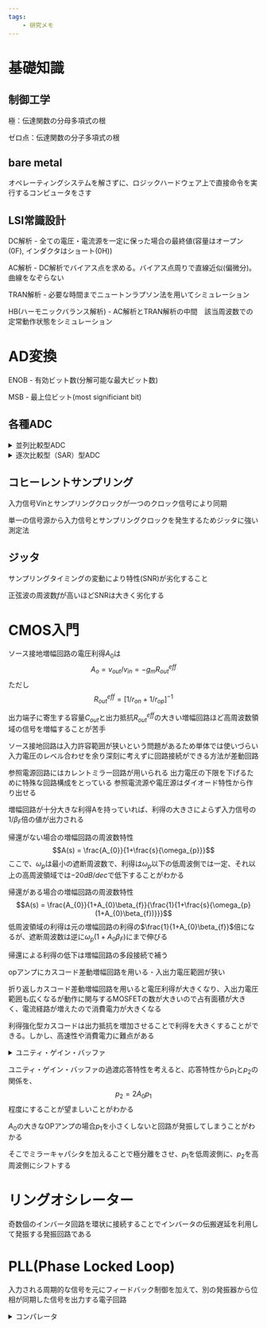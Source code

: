 ```yaml
---
tags:
    - 研究メモ
---
```


# 基礎知識
## 制御工学
極：伝達関数の分母多項式の根

ゼロ点：伝達関数の分子多項式の根

## bare metal
オペレーティングシステムを解さずに、ロジックハードウェア上で直接命令を実行するコンピュータをさす

## LSI常識設計
DC解析 - 全ての電圧・電流源を一定に保った場合の最終値(容量はオープン(0F), インダクタはショート(0H))

AC解析 - DC解析でバイアス点を求める。バイアス点周りで直線近似(偏微分)。曲線をなぞらない

TRAN解析 - 必要な時間までニュートンラプソン法を用いてシミュレーション

HB(ハーモニックバランス解析) - AC解析とTRAN解析の中間　該当周波数での定常動作状態をシミュレーション


# AD変換
ENOB - 有効ビット数(分解可能な最大ビット数)

MSB - 最上位ビット(most significiant bit)

## 各種ADC
<details>
<div>

アナログ入力の値を、あたかも物差しで測るように、一気にデジタル値に変換する。
変換最大電圧$V_{max}$と$GND$の間にコンパレータを入力し、アナログ入力値と大小比較をする。アナログ入力値が抵抗端子の出力よりも大きいときはコンパレータが1を出力し、反対にアナログ入力端子が小さいときは0を出力する。この方法でアナログ入力値を短時間でデジタル値に変換できる

| 変換時間 | 回路規模 | 消費電力 |
|:-------:|:--------:|:-------:|
| 非常に短い | 大きい | 大きい |

 ![FlashADC](/images/FlashADC.png)


</div>
<summary>
並列比較型ADC
</summary>
</details>

<details>
<div>

アナログ電圧がトラック/ホールド上で保持される。バイナリ探索アルゴリズムを実行するために、Nビットレジスタは最初に中間スケール(MSBを1にして他を0にする)に設定される。これによってDAC出力を$V_{ref}/2$に設定する。この後、$V_{in}$が$V_{DAC}$以下か以上であるかを決定するために比較がコンパレータで実行され、SAR制御ロジックにその結果で次のビットを設定して新たに比較を実行する

| 変換時間 | 回路規模 | 消費電力 |
|:-------:|:--------:|:-------:|
|         | 小さい   | 小さい   |

![SARADC](/images/SARADC.png)


</div>
<summary>
逐次比較型（SAR）型ADC
</summary>
</details>



## コヒーレントサンプリング
入力信号Vinとサンプリングクロックが一つのクロック信号により同期

単一の信号源から入力信号とサンプリングクロックを発生するためジッタに強い測定法

## ジッタ
サンプリングタイミングの変動により特性(SNR)が劣化すること

正弦波の周波数$f$が高いほどSNRは大きく劣化する

# CMOS入門
ソース接地増幅回路の電圧利得$A_{0}$は
$$A_{o} = v_{out}/v_{in} = -g_{m}R_{out}^{eff}$$
ただし
$$R_{out}^{eff} = [1/r_{on} + 1/r_{op}]^{-1}$$

出力端子に寄生する容量$C_{out}$と出力抵抗$R_{out}^{eff}$の大きい増幅回路ほど高周波数領域の信号を増幅することが苦手

ソース接地回路は入力許容範囲が狭いという問題があるため単体では使いづらい
入力電圧のレベル合わせを余り深刻に考えずに回路接続ができる方法が差動回路

参照電源回路にはカレントミラー回路が用いられる
出力電圧の下限を下げるために特殊な回路構成をとっている
参照電流源や電圧源はダイオード特性から作り出せる

増幅回路が十分大きな利得Aを持っていれば、利得の大きさによらず入力信号の$1/\beta_{F}$倍の値が出力される

帰還がない場合の増幅回路の周波数特性
$$A(s) = \frac{A_{0}}{1+\frac{s}{\omega_{p}}}$$
ここで、$\omega_{p}$は最小の遮断周波数で、利得は$\omega_{p}$以下の低周波側では一定、それ以上の高周波領域では$-20dB/dec$で低下することがわかる

帰還がある場合の増幅回路の周波数特性
$$A(s) = \frac{A_{0}}{1+A_{0}\beta_{f}}{\frac{1}{1+\frac{s}{\omega_{p}(1+A_{0}\beta_{f})}}}$$
低周波領域の利得は元の増幅回路の利得の$\frac{1}{1+A_{0}\beta_{f}}$倍になるが、遮断周波数は逆に$\omega_{p}(1+A_0\beta_{F})$にまで伸びる

帰還による利得の低下は増幅回路の多段接続で補う

opアンプにカスコード差動増幅回路を用いる - 入出力電圧範囲が狭い

折り返しカスコード差動増幅回路を用いると電圧利得が大きくなり、入出力電圧範囲も広くなるが動作に関与するMOSFETの数が大きいので占有面積が大きく、電流経路が増えたので消費電力が大きくなる

利得強化型カスコードは出力抵抗を増加させることで利得を大きくすることができる。しかし、高速性や消費電力に難点がある

<details>出力の100%を入力に戻す回路<summary>ユニティ・ゲイン・バッファ 
</details>
</summary>

ユニティ・ゲイン・バッファの過渡応答特性を考えると、応答特性から$p_1$と$p_2$の関係を、$$p_2=2A_0p_1$$程度にすることが望ましいことがわかる

$A_0$の大きなOPアンプの場合$p_1$を小さくしないと回路が発振してしまうことがわかる

そこでミラーキャパシタを加えることで極分離をさせ、$p_1$を低周波側に、$p_2$を高周波側にシフトする

# リングオシレーター
奇数個のインバータ回路を環状に接続することでインバータの伝搬遅延を利用して発振する発振回路である

# PLL(Phase Locked Loop)
入力される周期的な信号を元にフィードバック制御を加えて、別の発振器から位相が同期した信号を出力する電子回路

<details>
<div>

二つのアナログ入力と、一つのデジタル出力を持ち、アナログ入力$V_{in}$と参照電圧$V_{ref}$との大小関係を比較し、その結果を0,1で出力する

</div>
<summary>コンパレータ
</deatils>
</summary>
